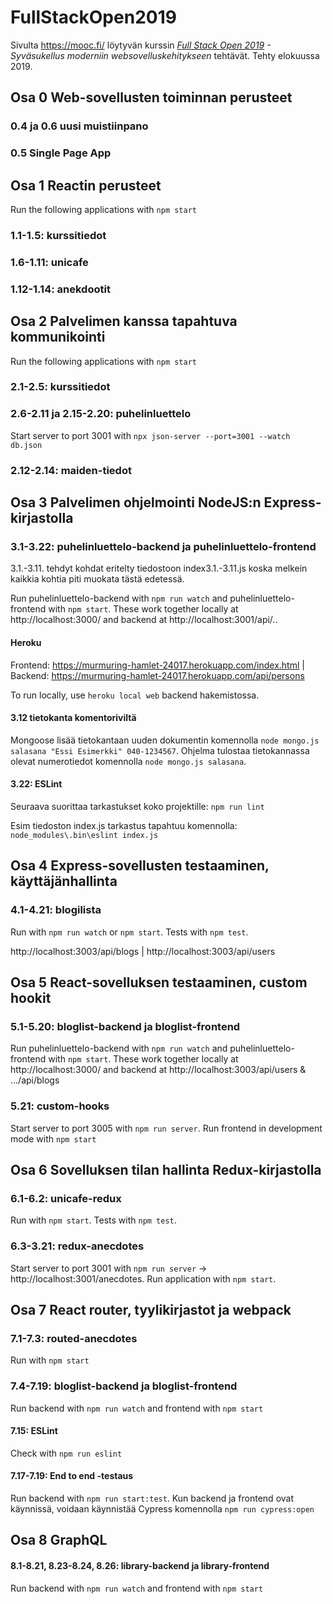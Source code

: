 # FullStackOpen2019

Sivulta https://mooc.fi/ löytyvän kurssin *[Full Stack Open 2019](https://fullstackopen.com/) - Syväsukellus moderniin websovelluskehitykseen* tehtävät. Tehty elokuussa 2019.



## Osa 0 Web-sovellusten toiminnan perusteet

### 0.4 ja 0.6 uusi muistiinpano
### 0.5 Single Page App



## Osa 1 Reactin perusteet

Run the following applications with `npm start`

### 1.1-1.5: kurssitiedot
### 1.6-1.11: unicafe
### 1.12-1.14: anekdootit




## Osa 2 Palvelimen kanssa tapahtuva kommunikointi

Run the following applications with `npm start`

### 2.1-2.5: kurssitiedot

### 2.6-2.11 ja 2.15-2.20: puhelinluettelo
Start server to port 3001 with `npx json-server --port=3001 --watch db.json`

### 2.12-2.14: maiden-tiedot





## Osa 3 Palvelimen ohjelmointi NodeJS:n Express-kirjastolla

### 3.1-3.22: puhelinluettelo-backend ja puhelinluettelo-frontend

3.1.-3.11. tehdyt kohdat eritelty tiedostoon index3.1.-3.11.js koska melkein kaikkia kohtia piti muokata tästä edetessä.

Run puhelinluettelo-backend with `npm run watch` and puhelinluettelo-frontend with `npm start`.
These work together locally at http://localhost:3000/ and backend at http://localhost:3001/api/..

#### Heroku

Frontend: https://murmuring-hamlet-24017.herokuapp.com/index.html | Backend: https://murmuring-hamlet-24017.herokuapp.com/api/persons

To run locally, use `heroku local web` backend hakemistossa.

#### 3.12 tietokanta komentoriviltä

Mongoose lisää tietokantaan uuden dokumentin komennolla `node mongo.js salasana "Essi Esimerkki" 040-1234567`.
Ohjelma tulostaa tietokannassa olevat numerotiedot komennolla `node mongo.js salasana`.

#### 3.22: ESLint

Seuraava suorittaa tarkastukset koko projektille: `npm run lint`

Esim tiedoston index.js tarkastus tapahtuu komennolla: `node_modules\.bin\eslint index.js`




## Osa 4 Express-sovellusten testaaminen, käyttäjänhallinta

### 4.1-4.21: blogilista

Run with `npm run watch` or `npm start`. Tests with `npm test`.

http://localhost:3003/api/blogs	 |  http://localhost:3003/api/users




## Osa 5 React-sovelluksen testaaminen, custom hookit

### 5.1-5.20: bloglist-backend ja bloglist-frontend

Run puhelinluettelo-backend with `npm run watch` and puhelinluettelo-frontend with `npm start`.
These work together locally at http://localhost:3000/ and backend at http://localhost:3003/api/users & .../api/blogs

### 5.21: custom-hooks

Start server to port 3005 with `npm run server`. Run frontend in development mode with `npm start`




## Osa 6 Sovelluksen tilan hallinta Redux-kirjastolla

### 6.1-6.2: unicafe-redux

Run with `npm start`. Tests with `npm test`.

### 6.3-3.21: redux-anecdotes

Start server to port 3001 with `npm run server` -> http://localhost:3001/anecdotes.
Run application with `npm start`.




## Osa 7 React router, tyylikirjastot ja webpack

### 7.1-7.3: routed-anecdotes

Run with `npm start`

### 7.4-7.19: bloglist-backend ja bloglist-frontend

Run backend with `npm run watch` and frontend with `npm start`

#### 7.15: ESLint 

Check with `npm run eslint`

#### 7.17-7.19: End to end -testaus

Run backend with `npm run start:test`.
Kun backend ja frontend ovat käynnissä, voidaan käynnistää Cypress komennolla `npm run cypress:open`




## Osa 8 GraphQL

#### 8.1-8.21, 8.23-8.24, 8.26: library-backend ja library-frontend

Run backend with `npm run watch` and frontend with `npm start`
